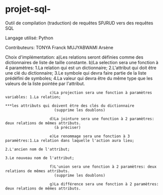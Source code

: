 # projet-sql-

Outil de compilation (traduction) de requêtes SPJRUD vers des requêtes SQL

Langage utilisé: Python

Contributeurs: TONYA Franck
               MUJYABWAMI Arsène
               
Choix d'implémentation: a)Les relations seront définies comme des dictionnaires de liste de taille constante.
                        b)La selection sera une fonction à 4 paramètres: 1.La relation qui est un dictionnaire;
                                                                         2.L'attribut qui doit être une clé du dictionnaire;
                                                                         3.Le symbole qui devra faire partie de la liste prédéfini de symboles;
                                                                         4.La valeur qui devra être du même type que les valeurs de la liste pointée par l'attribut.
                                                                         
                        c)La projection sera une fonction à paramètres variables: 1.La relation;
                                                                                  ***les attributs qui doivent être des clés du dictionnaire
                          (supprime les doublons)
                          
                        d)La jointure sera une fonction à 2 paramètres: deux relations de mêmes attributs.
                          (à préciser)
                          
                        e)Le renommage sera une fonction à 3 paramètres:1.La relation dans laquelle l'action aura lieu;
                                                                        2.L'ancien nom de l'attribut;
                                                                        3.Le nouveau nom de l'attribut;
                                                                        
                        f)L'union sera une fonction à 2 paramètres: deux relations de mêmes attributs.
                          (supprime les doublons)
                          
                        g)La différence sera une fonction à 2 paramètres: deux relations de mêmes attributs.
               
